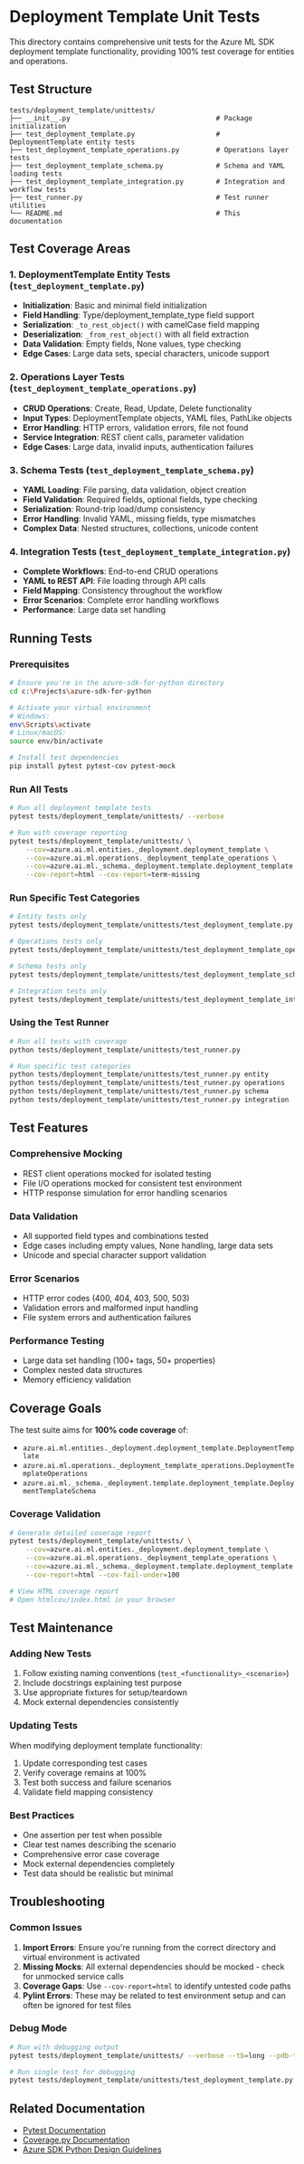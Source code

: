 # Deployment Template Unit Tests

This directory contains comprehensive unit tests for the Azure ML SDK deployment template functionality, providing 100% test coverage for entities and operations.

## Test Structure

```
tests/deployment_template/unittests/
├── __init__.py                                    # Package initialization
├── test_deployment_template.py                    # DeploymentTemplate entity tests
├── test_deployment_template_operations.py         # Operations layer tests
├── test_deployment_template_schema.py             # Schema and YAML loading tests
├── test_deployment_template_integration.py        # Integration and workflow tests
├── test_runner.py                                 # Test runner utilities
└── README.md                                      # This documentation
```

## Test Coverage Areas

### 1. DeploymentTemplate Entity Tests (`test_deployment_template.py`)

- **Initialization**: Basic and minimal field initialization
- **Field Handling**: Type/deployment_template_type field support
- **Serialization**: `_to_rest_object()` with camelCase field mapping
- **Deserialization**: `_from_rest_object()` with all field extraction
- **Data Validation**: Empty fields, None values, type checking
- **Edge Cases**: Large data sets, special characters, unicode support

### 2. Operations Layer Tests (`test_deployment_template_operations.py`)

- **CRUD Operations**: Create, Read, Update, Delete functionality
- **Input Types**: DeploymentTemplate objects, YAML files, PathLike objects
- **Error Handling**: HTTP errors, validation errors, file not found
- **Service Integration**: REST client calls, parameter validation
- **Edge Cases**: Large data, invalid inputs, authentication failures

### 3. Schema Tests (`test_deployment_template_schema.py`)

- **YAML Loading**: File parsing, data validation, object creation
- **Field Validation**: Required fields, optional fields, type checking
- **Serialization**: Round-trip load/dump consistency
- **Error Handling**: Invalid YAML, missing fields, type mismatches
- **Complex Data**: Nested structures, collections, unicode content

### 4. Integration Tests (`test_deployment_template_integration.py`)

- **Complete Workflows**: End-to-end CRUD operations
- **YAML to REST API**: File loading through API calls
- **Field Mapping**: Consistency throughout the workflow
- **Error Scenarios**: Complete error handling workflows
- **Performance**: Large data set handling

## Running Tests

### Prerequisites

```bash
# Ensure you're in the azure-sdk-for-python directory
cd c:\Projects\azure-sdk-for-python

# Activate your virtual environment
# Windows:
env\Scripts\activate
# Linux/macOS:
source env/bin/activate

# Install test dependencies
pip install pytest pytest-cov pytest-mock
```

### Run All Tests

```bash
# Run all deployment template tests
pytest tests/deployment_template/unittests/ --verbose

# Run with coverage reporting
pytest tests/deployment_template/unittests/ \
    --cov=azure.ai.ml.entities._deployment.deployment_template \
    --cov=azure.ai.ml.operations._deployment_template_operations \
    --cov=azure.ai.ml._schema._deployment.template.deployment_template \
    --cov-report=html --cov-report=term-missing
```

### Run Specific Test Categories

```bash
# Entity tests only
pytest tests/deployment_template/unittests/test_deployment_template.py --verbose

# Operations tests only
pytest tests/deployment_template/unittests/test_deployment_template_operations.py --verbose

# Schema tests only
pytest tests/deployment_template/unittests/test_deployment_template_schema.py --verbose

# Integration tests only
pytest tests/deployment_template/unittests/test_deployment_template_integration.py --verbose
```

### Using the Test Runner

```bash
# Run all tests with coverage
python tests/deployment_template/unittests/test_runner.py

# Run specific test categories
python tests/deployment_template/unittests/test_runner.py entity
python tests/deployment_template/unittests/test_runner.py operations
python tests/deployment_template/unittests/test_runner.py schema
python tests/deployment_template/unittests/test_runner.py integration
```

## Test Features

### Comprehensive Mocking

- REST client operations mocked for isolated testing
- File I/O operations mocked for consistent test environment
- HTTP response simulation for error handling scenarios

### Data Validation

- All supported field types and combinations tested
- Edge cases including empty values, None handling, large data sets
- Unicode and special character support validation

### Error Scenarios

- HTTP error codes (400, 404, 403, 500, 503)
- Validation errors and malformed input handling
- File system errors and authentication failures

### Performance Testing

- Large data set handling (100+ tags, 50+ properties)
- Complex nested data structures
- Memory efficiency validation

## Coverage Goals

The test suite aims for **100% code coverage** of:

- `azure.ai.ml.entities._deployment.deployment_template.DeploymentTemplate`
- `azure.ai.ml.operations._deployment_template_operations.DeploymentTemplateOperations`
- `azure.ai.ml._schema._deployment.template.deployment_template.DeploymentTemplateSchema`

### Coverage Validation

```bash
# Generate detailed coverage report
pytest tests/deployment_template/unittests/ \
    --cov=azure.ai.ml.entities._deployment.deployment_template \
    --cov=azure.ai.ml.operations._deployment_template_operations \
    --cov=azure.ai.ml._schema._deployment.template.deployment_template \
    --cov-report=html --cov-fail-under=100

# View HTML coverage report
# Open htmlcov/index.html in your browser
```

## Test Maintenance

### Adding New Tests

1. Follow existing naming conventions (`test_<functionality>_<scenario>`)
2. Include docstrings explaining test purpose
3. Use appropriate fixtures for setup/teardown
4. Mock external dependencies consistently

### Updating Tests

When modifying deployment template functionality:

1. Update corresponding test cases
2. Verify coverage remains at 100%
3. Test both success and failure scenarios
4. Validate field mapping consistency

### Best Practices

- One assertion per test when possible
- Clear test names describing the scenario
- Comprehensive error case coverage
- Mock external dependencies completely
- Test data should be realistic but minimal

## Troubleshooting

### Common Issues

1. **Import Errors**: Ensure you're running from the correct directory and virtual environment is activated
2. **Missing Mocks**: All external dependencies should be mocked - check for unmocked service calls
3. **Coverage Gaps**: Use `--cov-report=html` to identify untested code paths
4. **Pylint Errors**: These may be related to test environment setup and can often be ignored for test files

### Debug Mode

```bash
# Run with debugging output
pytest tests/deployment_template/unittests/ --verbose --tb=long --pdb-trace

# Run single test for debugging
pytest tests/deployment_template/unittests/test_deployment_template.py::TestDeploymentTemplate::test_deployment_template_init --verbose --pdb
```

## Related Documentation

- [Pytest Documentation](https://docs.pytest.org/)
- [Coverage.py Documentation](https://coverage.readthedocs.io/)
- [Azure SDK Python Design Guidelines](https://azure.github.io/azure-sdk/python_design.html)
